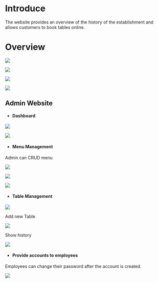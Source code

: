 # Introduce
The website provides an overview of the history of the establishment and allows customers to book tables online.

# Overview

![](./src/Assets/readMeImg/img1.PNG)



![](./src/Assets/readMeImg/img2.PNG)



![](./src/Assets/readMeImg/img3.PNG)




![](./src/Assets/readMeImg/img4.PNG)



## Admin Website

- #### Dashboard 

![](./src/Assets/readMeImg/img10.PNG)


![](./src/Assets/readMeImg/img11.PNG)


- #### Menu Management 
Admin can CRUD menu

![](./src/Assets/readMeImg/img12.PNG)


![](./src/Assets/readMeImg/img13.PNG)


![](./src/Assets/readMeImg/img5.PNG)

- #### Table Management 

![](./src/Assets/readMeImg/img6.PNG)

Add new Table

![](./src/Assets/readMeImg/img7.PNG)

Show history

![](./src/Assets/readMeImg/img8.PNG)

- #### Provide accounts to employees

Employees can change their password after the account is created.

![](./src/Assets/readMeImg/img9.PNG)

    